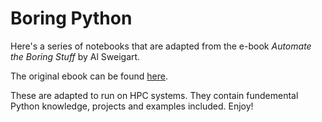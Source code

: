 # Boring Python
Here's a series of notebooks that are adapted from the e-book *Automate the Boring Stuff* by Al Sweigart.

The original ebook can be found [here](https://automatetheboringstuff.com/). 

These are adapted to run on HPC systems. They contain fundemental Python knowledge, projects and examples included. Enjoy!

